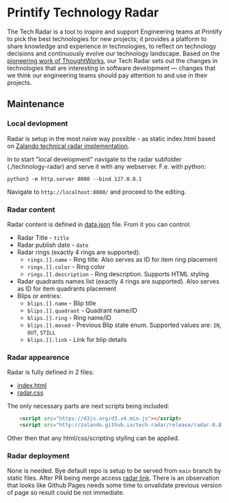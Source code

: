 # Printify Technology Radar

The Tech Radar is a tool to inspire and support Engineering teams at Printify to pick the best
technologies for new projects; it provides a platform to share knowledge and experience in
technologies, to reflect on technology decisions and continuously evolve our technology landscape.
Based on the <a href="https://www.thoughtworks.com/radar">pioneering work of ThoughtWorks</a>, our
Tech Radar sets out the changes in technologies that are interesting in software development &mdash;
changes that we think our engineering teams should pay attention to and use in their projects.

## Maintenance

### Local devlopment
Radar is setup in the most naive way possible - as static index.html based on [Zalando technical radar implementation](https://github.com/zalando/tech-radar/tree/master).

In to start "local development" navigate to the radar subfolder (./technology-radar) and serve it with any webserver.
F.e. with python:
```
python3 -m http.server 8000 --bind 127.0.0.1
```

Navigate to `http://localhost:8000/` and proceed to the editing.


### Radar content

Radar content is defined in [data.json](./data.json) file. 
From it you can control:
* Radar Title - `title`
* Radar publish date - `date`
* Radar rings (exactly 4 rings are supported):
    * `rings.[].name` - Ring title. Also serves as ID for item ring placement 
    * `rings.[].color` - Ring color
    * `rings.[].description` - Ring description. Supports HTML styling
* Radar quadrants names list (exactly 4 rings are supported). Also serves as ID for item quadrants placement 
* Blips or entries:
    * `blips.[].name` - Blip title
    * `blips.[].quadrant` - Quadrant name/ID
    * `blips.[].ring` - Ring name/ID
    * `blips.[].moved` - Previous Blip state enum. Supported values are: `IN`, `OUT`, `STILL`
    * `blips.[].link` - Link for blip details

### Radar appearence
Radar is fully defined in 2 files:
* [index.html](./index.html)
* [radar.css](./radar.css)

The only necessary parts are next scripts being included:
```html
    <script src="https://d3js.org/d3.v4.min.js"></script>
    <script src="http://zalando.github.io/tech-radar/release/radar-0.8.js"></script>
```
Other then that any html/css/scripting styling can be applied.

### Radar deployment
None is needed. Bye default repo is setup to be served from `main` branch by static files. After PR being merge access [radar link](https://printify.github.io/architecture/technology-radar/index.html). There is an observation that looks like Github Pages needs some time to onvalidate previous version of page so result could be not immediate.
